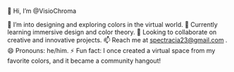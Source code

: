👋 Hi, I’m @VisioChroma

👀 I’m into designing and exploring colors in the virtual world.
🌱 Currently learning immersive design and color theory.
💞️ Looking to collaborate on creative and innovative projects.
📫 Reach me at spectracia23@gmail.com .
😄 Pronouns: he/him.
⚡ Fun fact: I once created a virtual space from my favorite colors, and it became a community hangout!

<!---
VisioChroma/VisioChroma is a ✨ special ✨ repository because its `README.md` (this file) appears on your GitHub profile.
You can click the Preview link to take a look at your changes.
--->

